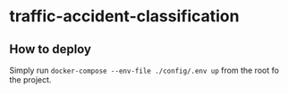 # traffic-accident-classification

## How to deploy

Simply run `docker-compose --env-file ./config/.env up` from the root fo the project.
